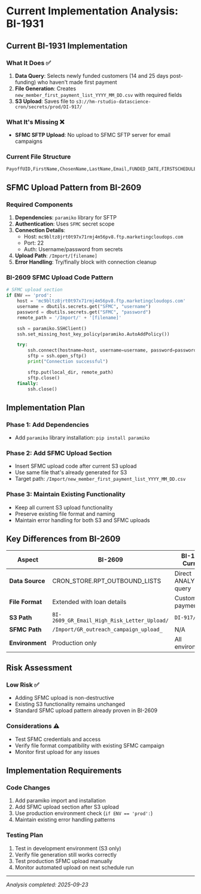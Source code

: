 # Current Implementation Analysis: BI-1931

## Current BI-1931 Implementation

### What It Does ✅
1. **Data Query**: Selects newly funded customers (14 and 25 days post-funding) who haven't made first payment
2. **File Generation**: Creates `new_member_first_payment_list_YYYY_MM_DD.csv` with required fields
3. **S3 Upload**: Saves file to `s3://hm-rstudio-datascience-cron/secrets/prod/DI-917/`

### What It's Missing ❌
- **SFMC SFTP Upload**: No upload to SFMC SFTP server for email campaigns

### Current File Structure
```csv
PayoffUID,FirstName,ChosenName,LastName,Email,FUNDED_DATE,FIRSTSCHEDULEDPAYMENTDATE,PAYMENT_AMOUNT,ACH_ON
```

## SFMC Upload Pattern from BI-2609

### Required Components
1. **Dependencies**: `paramiko` library for SFTP
2. **Authentication**: Uses `SFMC` secret scope
3. **Connection Details**:
   - Host: `mc9bltz8jrt0t97x71rmj4m56pv8.ftp.marketingcloudops.com`
   - Port: 22
   - Auth: Username/password from secrets
4. **Upload Path**: `/Import/[filename]`
5. **Error Handling**: Try/finally block with connection cleanup

### BI-2609 SFMC Upload Code Pattern
```python
# SFMC upload section
if ENV == 'prod':
    host = 'mc9bltz8jrt0t97x71rmj4m56pv8.ftp.marketingcloudops.com'
    username = dbutils.secrets.get("SFMC", "username")
    password = dbutils.secrets.get("SFMC", "password")
    remote_path = '/Import/' + '[filename]'

    ssh = paramiko.SSHClient()
    ssh.set_missing_host_key_policy(paramiko.AutoAddPolicy())

    try:
        ssh.connect(hostname=host, username=username, password=password, port=22)
        sftp = ssh.open_sftp()
        print("Connection successful")

        sftp.put(local_dir, remote_path)
        sftp.close()
    finally:
        ssh.close()
```

## Implementation Plan

### Phase 1: Add Dependencies
- Add `paramiko` library installation: `pip install paramiko`

### Phase 2: Add SFMC Upload Section
- Insert SFMC upload code after current S3 upload
- Use same file that's already generated for S3
- Target path: `/Import/new_member_first_payment_list_YYYY_MM_DD.csv`

### Phase 3: Maintain Existing Functionality
- Keep all current S3 upload functionality
- Preserve existing file format and naming
- Maintain error handling for both S3 and SFMC uploads

## Key Differences from BI-2609

| Aspect | BI-2609 | BI-1931 Current | BI-1931 Target |
|--------|---------|-----------------|-----------------|
| **Data Source** | CRON_STORE.RPT_OUTBOUND_LISTS | Direct ANALYTICS query | Keep current |
| **File Format** | Extended with loan details | Customer payment info | Keep current |
| **S3 Path** | `BI-2609_GR_Email_High_Risk_Letter_Upload/` | `DI-917/` | Keep current |
| **SFMC Path** | `/Import/GR_outreach_campaign_upload_` | N/A | `/Import/new_member_first_payment_list_` |
| **Environment** | Production only | All environments | Production only for SFMC |

## Risk Assessment

### Low Risk ✅
- Adding SFMC upload is non-destructive
- Existing S3 functionality remains unchanged
- Standard SFMC upload pattern already proven in BI-2609

### Considerations ⚠️
- Test SFMC credentials and access
- Verify file format compatibility with existing SFMC campaign
- Monitor first upload for any issues

## Implementation Requirements

### Code Changes
1. Add paramiko import and installation
2. Add SFMC upload section after S3 upload
3. Use production environment check (`if ENV == 'prod':`)
4. Maintain existing error handling patterns

### Testing Plan
1. Test in development environment (S3 only)
2. Verify file generation still works correctly
3. Test production SFMC upload manually
4. Monitor automated upload on next schedule run

---

*Analysis completed: 2025-09-23*